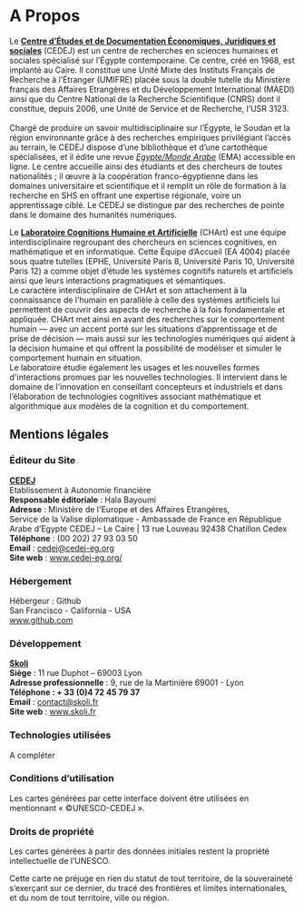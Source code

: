 # A Propos

Le **[Centre d’Études et de Documentation Économiques, Juridiques et sociales](cedej-eg.org)** (CEDEJ) est un centre de recherches en sciences humaines et sociales spécialisé sur l’Égypte contemporaine. Ce centre, créé en 1968, est implanté au Caire. Il constitue une Unité Mixte des Instituts Français de Recherche à l’Étranger (UMIFRE) placée sous la double tutelle du Ministère français des Affaires Etrangères et du Développement International (MAEDI) ainsi que du Centre National de la Recherche Scientifique (CNRS) dont il constitue, depuis 2006, une Unité de Service et de Recherche, l’USR 3123.</br></br>
Chargé de produire un savoir multidisciplinaire sur l’Égypte, le Soudan et la région environnante grâce à des recherches empiriques privilégiant l’accès au terrain, le CEDEJ dispose d’une bibliothèque et d’une cartothèque spécialisées, et il édite une revue *[Egypte/Monde Arabe](https://ema.revues.org/)* (EMA) accessible en ligne. Le centre accueille ainsi des étudiants et des chercheurs de toutes nationalités ; il œuvre à la coopération franco-égyptienne dans les domaines universitaire et scientifique et il remplit un rôle de formation à la recherche en SHS en offrant une expertise régionale, voire un apprentissage ciblé. Le CEDEJ se distingue par des recherches de pointe dans le domaine des humanités numériques.</br>


Le **[Laboratoire Cognitions Humaine et Artificielle](http://www.cognition-usages.org/chart2/)** (CHArt) est une équipe interdisciplinaire regroupant des chercheurs en sciences cognitives, en mathématique et en informatique. Cette Équipe d’Accueil (EA 4004) placée sous quatre tutelles (EPHE, Université Paris 8, Université Paris 10, Université Paris 12) a comme objet d’étude les systèmes cognitifs naturels et artificiels ainsi que leurs interactions pragmatiques et sémantiques. </br>
Le caractère interdisciplinaire de CHArt et son attachement à la connaissance de l’humain en parallèle à celle des systèmes artificiels lui permettent de couvrir des aspects de recherche à la fois fondamentale et appliquée. CHArt met ainsi en avant des recherches sur le comportement humain — avec un accent porté sur les situations d’apprentissage et de prise de décision — mais aussi sur les technologies numériques qui aident à la décision humaine et qui offrent la possibilité de modéliser et simuler le comportement humain en situation.</br>
Le laboratoire étudie également les usages et les nouvelles formes d'interactions promues par les nouvelles technologies. Il intervient dans le domaine de l'innovation en conseillant concepteurs et industriels et dans l’élaboration de technologies cognitives associant mathématique et algorithmique aux modèles de la cognition et du comportement.

## Mentions légales

### Éditeur du Site
**[CEDEJ](http://cedej-eg.org/)** </br>
Etablissement à Autonomie financière</br>
**Responsable éditoriale** : Hala Bayoumi </br>
**Adresse** : Ministère de l'Europe et  des Affaires Etrangères, </br>
Service de la Valise diplomatique - Ambassade de France en République Arabe d’Egypte
CEDEJ – Le Caire | 13 rue Louveau 92438 Chatillon Cedex </br>
**Téléphone** : (00 202) 27 93 03 50</br>
**Email** : cedej@cedej-eg.org</br>
**Site web** : www.cedej-eg.org/</br>

### Hébergement
Hébergeur : Github </br>
San Francisco - California - USA</br>
www.github.com</br>

### Développement
**[Skoli](www.skoli.fr)** </br>
**Siège** : 11 rue Duphot – 69003 Lyon</br>
**Adresse professionnelle** :
9, rue de la Martinière 69001 - Lyon</br>
**Téléphone : + 33 (0)4 72 45 79 37</br>**
**Email** : contact@skoli.fr</br>
**Site web** : www.skoli.fr

### Technologies utilisées
A compléter

### Conditions d’utilisation

Les cartes générées par cette interface doivent être utilisées en mentionnant « ©UNESCO-CEDEJ ».


### Droits de propriété
Les cartes générées à partir des données initiales restent la propriété intellectuelle de l’UNESCO.

Cette carte ne préjuge en rien du statut de tout territoire, de la souveraineté s’exerçant sur ce dernier, du tracé des frontières et limites internationales, et du nom de tout territoire, ville ou région.
